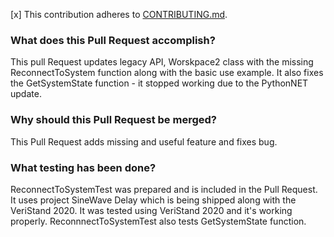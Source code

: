 [x] This contribution adheres to [CONTRIBUTING.md](https://github.com/ni/niveristand-python/blob/master/CONTRIBUTING.md).

### What does this Pull Request accomplish?

This pull Request updates legacy API, Worskpace2 class with the missing ReconnectToSystem function along with the basic use example.
It also fixes the GetSystemState function - it stopped working due to the PythonNET update.

### Why should this Pull Request be merged?

This Pull Request adds missing and useful feature and fixes bug.

### What testing has been done?

ReconnectToSystemTest was prepared and is included in the Pull Request. It uses project SineWave Delay which is being shipped along
with the VeriStand 2020. It was tested using VeriStand 2020 and it's working properly.
ReconnnectToSystemTest also tests GetSystemState function.